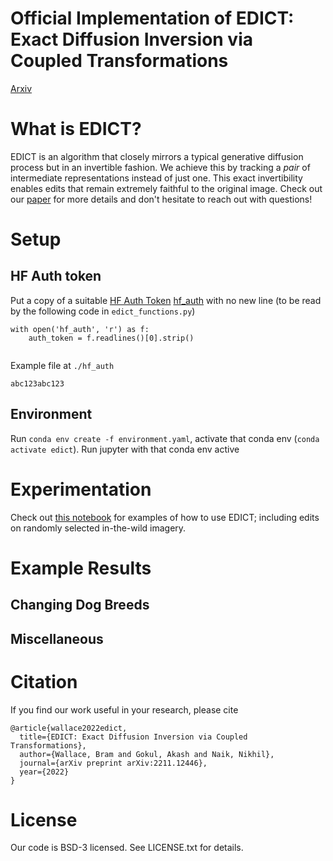 # Official Implementation of EDICT: Exact Diffusion Inversion via Coupled Transformations

[Arxiv](https://arxiv.org/abs/2211.12446)

# What is EDICT?

EDICT is an algorithm that closely mirrors a typical generative diffusion process but in an invertible fashion. We achieve this by tracking a *pair* of intermediate representations instead of just one. This exact invertibility enables edits that remain extremely faithful to the original image. Check out our [paper](https://arxiv.org/abs/2211.12446) for more details and don't hesitate to reach out with questions!


# Setup

## HF Auth token

Put a copy of a suitable [HF Auth Token](https://huggingface.co/docs/hub/security-tokens) [hf_auth](hf_auth) with no new line (to be read by the following code in `edict_functions.py`)
```
with open('hf_auth', 'r') as f:
    auth_token = f.readlines()[0].strip()
    
```

Example file at `./hf_auth`
```
abc123abc123
```

## Environment

Run  `conda env create -f environment.yaml`, activate that conda env (`conda activate edict`). Run jupyter with that conda env active

# Experimentation

Check out [this notebook](usage.ipynb) for examples of how to use EDICT; including edits on randomly selected in-the-wild imagery.

# Example Results

## Changing Dog Breeds



## Miscellaneous




# Citation

If you find our work useful in your research, please cite

```
@article{wallace2022edict,
  title={EDICT: Exact Diffusion Inversion via Coupled Transformations},
  author={Wallace, Bram and Gokul, Akash and Naik, Nikhil},
  journal={arXiv preprint arXiv:2211.12446},
  year={2022}
}
```

# License

Our code is BSD-3 licensed. See LICENSE.txt for details.

